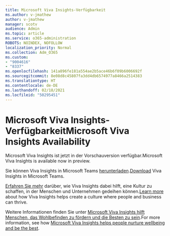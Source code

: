 ```yaml
---
title: Microsoft Viva Insights-Verfügbarkeit
ms.author: v-jmathew
author: v-jmathew
manager: scotv
audience: Admin
ms.topic: article
ms.service: o365-administration
ROBOTS: NOINDEX, NOFOLLOW
localization_priority: Normal
ms.collection: Adm_O365
ms.custom:
- "9004616"
- "8337"
ms.openlocfilehash: 141a896fe181a554ae2b5ace46b6f09b6006692f
ms.sourcegitcommit: 8e08d8c45807fa3dd4db6574977a8466a2514383
ms.translationtype: HT
ms.contentlocale: de-DE
ms.lasthandoff: 02/18/2021
ms.locfileid: "50295451"
---
```

# <a name="microsoft-viva-insights-availability"></a><span data-ttu-id="7d378-102">Microsoft Viva Insights-Verfügbarkeit</span><span class="sxs-lookup"><span data-stu-id="7d378-102">Microsoft Viva Insights Availability</span></span>

<span data-ttu-id="7d378-103">Microsoft Viva Insights ist jetzt in der Vorschauversion verfügbar.</span><span class="sxs-lookup"><span data-stu-id="7d378-103">Microsoft Viva Insights is available now in preview.</span></span>

<span data-ttu-id="7d378-104">Sie können Viva Insights in Microsoft Teams [herunterladen](https://aka.ms/InsightsDocumentation).</span><span class="sxs-lookup"><span data-stu-id="7d378-104">[Download](https://aka.ms/InsightsDocumentation) Viva Insights in Microsoft Teams.</span></span>

<span data-ttu-id="7d378-105">[Erfahren Sie mehr](https://aka.ms/VivaInsights) darüber, wie Viva Insights dabei hilft, eine Kultur zu schaffen, in der Menschen und Unternehmen gedeihen können.</span><span class="sxs-lookup"><span data-stu-id="7d378-105">[Learn more](https://aka.ms/VivaInsights) about how Viva Insights helps create a culture where people and business can thrive.</span></span>

<span data-ttu-id="7d378-106">Weitere Informationen finden Sie unter [Microsoft Viva Insights hilft Menschen, das Wohlbefinden zu fördern und die Besten zu sein](https://techcommunity.microsoft.com/t5/microsoft-viva-blog/microsoft-viva-insights-helps-people-nurture-wellbeing-and-be/ba-p/2107010).</span><span class="sxs-lookup"><span data-stu-id="7d378-106">For more information, see how [Microsoft Viva Insights helps people nurture wellbeing and be the best](https://techcommunity.microsoft.com/t5/microsoft-viva-blog/microsoft-viva-insights-helps-people-nurture-wellbeing-and-be/ba-p/2107010).</span></span>
